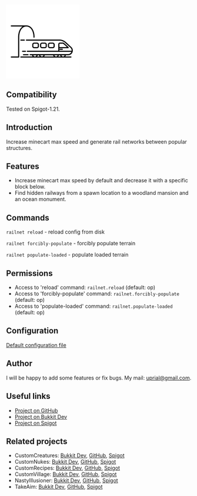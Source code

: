 ![RailNet Logo](images/railnet-logo.png)

## Compatibility

Tested on Spigot-1.21.

## Introduction

Increase minecart max speed and generate rail networks between popular structures.

## Features

* Increase minecart max speed by default and decrease it with a specific block below.
* Find hidden railways from a spawn location to a woodland mansion and an ocean monument.

## Commands

`railnet reload` - reload config from disk

`railnet forcibly-populate` - forcibly populate terrain

`railnet populate-loaded` - populate loaded terrain

## Permissions

* Access to 'reload' command:
`railnet.reload` (default: op)
* Access to 'forcibly-populate' command:
`railnet.forcibly-populate` (default: op)
* Access to 'populate-loaded' command:
`railnet.populate-loaded` (default: op)

## Configuration
[Default configuration file](src/main/resources/config.yml)

## Author
I will be happy to add some features or fix bugs. My mail: uprial@gmail.com.

## Useful links
* [Project on GitHub](https://github.com/uprial/railnet)
* [Project on Bukkit Dev](TBD)
* [Project on Spigot](TBD)

## Related projects
* CustomCreatures: [Bukkit Dev](http://dev.bukkit.org/bukkit-plugins/customcreatures/), [GitHub](https://github.com/uprial/customcreatures), [Spigot](https://www.spigotmc.org/resources/customcreatures.68711/)
* CustomNukes: [Bukkit Dev](http://dev.bukkit.org/bukkit-plugins/customnukes/), [GitHub](https://github.com/uprial/customnukes), [Spigot](https://www.spigotmc.org/resources/customnukes.68710/)
* CustomRecipes: [Bukkit Dev](https://dev.bukkit.org/projects/custom-recipes), [GitHub](https://github.com/uprial/customrecipes/), [Spigot](https://www.spigotmc.org/resources/customrecipes.89435/)
* CustomVillage: [Bukkit Dev](http://dev.bukkit.org/bukkit-plugins/customvillage/), [GitHub](https://github.com/uprial/customvillage/), [Spigot](https://www.spigotmc.org/resources/customvillage.69170/)
* NastyIllusioner: [Bukkit Dev](https://legacy.curseforge.com/minecraft/bukkit-plugins/nastyillusioner), [GitHub](https://github.com/uprial/nastyillusioner), [Spigot](https://www.spigotmc.org/resources/nastyillusioner.109715/)
* TakeAim: [Bukkit Dev](https://dev.bukkit.org/projects/takeaim), [GitHub](https://github.com/uprial/takeaim), [Spigot](https://www.spigotmc.org/resources/takeaim.68713/)
